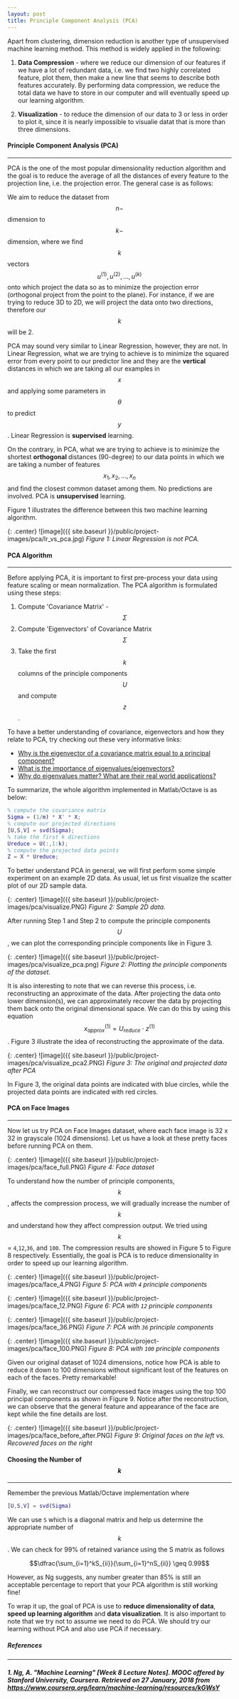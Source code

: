 ```yaml
---
layout: post
title: Principle Component Analysis (PCA)
---
```


Apart from clustering, dimension reduction is another type of unsupervised machine learning method. This method is widely applied in the following:

1. **Data Compression** - where we reduce our dimension of our features if we have a lot of redundant data, i.e. we find two highly correlated feature, plot them, then make a new line that seems to describe both features accurately. By performing data compression, we reduce the total data we have to store in our computer and will eventually speed up our learning algorithm.

2. **Visualization** - to reduce the dimension of our data to 3 or less in order to plot it, since it is nearly impossible to visualie datat that is more than three dimensions.



#### Principle Component Analysis (PCA)
---

PCA is the one of the most popular dimensionality reduction algorithm and the goal is to reduce the average of all the distances of every feature to the projection line, i.e. the projection error. The general case is as follows:

We aim to reduce the dataset from $$n-$$ dimension to $$k-$$dimension, where we find $$k$$ vectors $$u^{(1)}, u^{(2)}, \dots, u^{(k)}$$ onto which project the data so as to minimize the projection error (orthogonal project from the point to the plane). For instance, if we are trying to reduce 3D to 2D, we will project the data onto two directions, therefore our $$k$$ will be 2.

PCA may sound very similar to Linear Regression, however, they are not. In Linear Regression, what we are trying to achieve is to minimize the squared error from every point to our predictor line and they are the **vertical** distances in which we are taking all our examples in $$x$$ and applying some parameters in $$\theta$$ to predict $$y$$. Linear Regression is **supervised** learning.

On the contrary, in PCA, what we are trying to achieve is to minimize the shortest **orthogonal** distances (90-degree) to our data points in which we are taking a number of features $$x_1, x_2, \dots, x_n$$ and find the closest common dataset among them. No predictions are involved. PCA is **unsupervised** learning.

Figure 1 illustrates the difference between this two machine learning algorithm.

{: .center}
![image]({{ site.baseurl }}/public/project-images/pca/lr_vs_pca.jpg)
*Figure 1: Linear Regression is not PCA.*

#### PCA Algorithm
---

Before applying PCA, it is important to first pre-process your data using feature scaling or mean normalization. The PCA algorithm is formulated using these steps:
1. Compute 'Covariance Matrix' - $$\Sigma$$
2. Compute 'Eigenvectors' of Covariance Matrix $$\Sigma$$
3. Take the first $$k$$ columns of the principle components $$U$$ and compute $$z$$.

To have a better understanding of covariance, eigenvectors and how they relate to PCA, try checking out these very informative links:
- [Why is the eigenvector of a covariance matrix equal to a principal component?](https://math.stackexchange.com/questions/23596/why-is-the-eigenvector-of-a-covariance-matrix-equal-to-a-principal-component)
- [What is the importance of eigenvalues/eigenvectors?](https://math.stackexchange.com/questions/23312/what-is-the-importance-of-eigenvalues-eigenvectors)
- [Why do eigenvalues matter? What are their real world applications?](https://www.quora.com/Why-do-eigenvalues-matter-What-are-their-real-world-applications)

To summarize, the whole algorithm implemented in Matlab/Octave is as below:

```matlab
% compute the covariance matrix
Sigma = (1/m) * X' * X; 
% compute our projected directions
[U,S,V] = svd(Sigma);   
% take the first k directions
Ureduce = U(:,1:k);     
% compute the projected data points
Z = X * Ureduce;       
```

To better understand PCA in general, we will first perform some simple experiment on an example 2D data. As usual, let us first visualize the scatter plot of our 2D sample data.

{: .center}
![image]({{ site.baseurl }}/public/project-images/pca/visualize.PNG)
*Figure 2: Sample 2D data.*

After running Step 1 and Step 2 to compute the principle components $$U$$, we can plot the corresponding principle components like in Figure 3.

{: .center}
![image]({{ site.baseurl }}/public/project-images/pca/visualize_pca.png)
*Figure 2: Plotting the principle components of the dataset.*

It is also interesting to note that we can reverse this process, i.e. reconstructing an approximate of the data. After projecting the data onto lower dimension(s), we can approximately recover the data by projecting them back onto the original dimensional space. We can do this by using this equation $$x_{approx}^{(1)} = U_{reduce} \cdot z^{(1)}$$. Figure 3 illustrate the idea of reconstructing the approximate of the data.


{: .center}
![image]({{ site.baseurl }}/public/project-images/pca/visualize_pca2.PNG)
*Figure 3: The original and projected data after PCA*

In Figure 3, the original data points are indicated with blue circles, while the projected data points are indicated with red circles.

#### PCA on Face Images
---

Now let us try PCA on Face Images dataset, where each face image is 32 x 32 in grayscale (1024 dimensions). Let us have a look at these pretty faces before running PCA on them.


{: .center}
![image]({{ site.baseurl }}/public/project-images/pca/face_full.PNG)
*Figure 4: Face dataset*

To understand how the number of principle components, $$k$$, affects the compression process, we will gradually increase the number of $$k$$ and understand how they affect compression output. We tried using $$k$$ = `4`,`12`,`36`, and `100`. The compression results are showed in Figure 5 to Figure 8 respectively. Essentially, the goal is PCA is to reduce dimensionality in order to speed up our learning algorithm.

{: .center}
![image]({{ site.baseurl }}/public/project-images/pca/face_4.PNG)
*Figure 5: PCA with `4` principle components*

{: .center}
![image]({{ site.baseurl }}/public/project-images/pca/face_12.PNG)
*Figure 6: PCA with `12` principle components*

{: .center}
![image]({{ site.baseurl }}/public/project-images/pca/face_36.PNG)
*Figure 7: PCA with `36` principle components*

{: .center}
![image]({{ site.baseurl }}/public/project-images/pca/face_100.PNG)
*Figure 8: PCA with `100` principle components*

Given our original dataset of 1024 dimensions, notice how PCA is able to reduce it down to 100 dimensions without significant lost of the features on each of the faces. Pretty remarkable!

Finally, we can reconstruct our compressed face images using the top 100 principal components as shown in Figure 9. Notice after the reconstruction, we can observe that the general feature and appearance of the face are kept while the fine details are lost.

{: .center}
![image]({{ site.baseurl }}/public/project-images/pca/face_before_after.PNG)
*Figure 9: Original faces on the left vs. Recovered faces on the right*


#### Choosing the Number of $$k$$
---

Remember the previous Matlab/Octave implementation where

```matlab
[U,S,V] = svd(Sigma)
```

We can use `S` which is a diagonal matrix and help us determine the appropriate number of $$k$$. We can check for 99% of retained variance using the S matrix as follows

$$\dfrac{\sum_{i=1}^kS_{ii}}{\sum_{i=1}^nS_{ii}} \geq 0.99$$

However, as Ng suggests, any number greater than 85% is still an acceptable percentage to report that your PCA algorithm is still working fine!

To wrap it up, the goal of PCA is use to **reduce dimensionality of data**, **speed up learning algorithm** and **data visualization**. It is also important to note that we try not to assume we need to do PCA. We should try our learning without PCA and also use PCA if necessary.


##### References
---

##### 1. Ng, A. "Machine Learning" [Week 8 Lecture Notes]. MOOC offered by Stanford University, Coursera. Retrieved on 27 January, 2018 from https://www.coursera.org/learn/machine-learning/resources/kGWsY